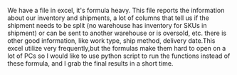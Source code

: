 We have a file in excel, it's formula heavy. This file reports the information about our inventory and shipments, a lot of columns that tell us if the shipment needs to be split (no warehouse has inventory for SKUs in shipment) or can be sent to another warehouse or is oversold, etc.  there is other good information, like work type, ship method, delivery date.This excel utilize very frequently,but the formulas make them hard to open on a lot of PCs so I would like to use python script to run the functions instead of these formula, and I grab the final results in a short time.
